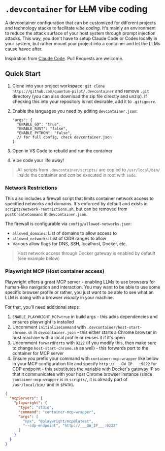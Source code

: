 # `.devcontainer` for <s>LLM</s> vibe coding

A devcontainer configuration that can be customized for different projects and technology stacks to facilitate _vibe coding_. It's mainly an environment to reduce the attack surface of your host system through prompt injection attacks. This way, you don't have to setup Claude Code or Codex locally in your system, but rather mount your project into a container and let the LLMs cause havoc after.

Inspiration from [Claude Code](https://github.com/anthropics/claude-code/blob/main/.devcontainer/). Pull Requests are welcome.

## Quick Start

1. Clone into your project workspace: `git clone https://github.com/quantum-pilot/.devcontainer` and remove `.git` directory (you can also download the zip file directly and unzip). If checking this into your repository is not desirable, add it to `.gitignore`.

2. Enable the languages you need by editing `devcontainer.json`:
   ```jsonc
   "args": {
     "ENABLE_GO": "true",
     "ENABLE_RUST": "false",
     "ENABLE_PYTHON": "false",
     // for full config, check devcontainer.json
   }
   ```

4. Open in VS Code to rebuild and run the container
5. Vibe code your life away!

> All scripts from `.devcontainer/scripts/` are copied to `/usr/local/bin/` inside the container and _can_ be executed in root with `sudo`.

### Network Restrictions

This also includes a firewall script that limits container network access to specified networks and domains. It's enforced by default and exists in `scripts/network-restrictions.sh`, but can be removed from `postCreateCommand` in `devcontainer.json`.

The firewall is configurable via `config/allowed-networks.json`:
- `allowed_domains`: List of domains to allow access to
- `allowed_networks`: List of CIDR ranges to allow
- Various allow flags for DNS, SSH, localhost, Docker, etc.

> Host network access through Docker gateway is enabled by default (see example below)

### Playwright MCP (Host container access)

Playwright offers a great MCP server - enabling LLMs to use browsers for human-like navigation and interaction. You may want to be able to use some specific browser profile or rather, you just want to be able to see what an LLM is doing with a browser _visually_ in your machine.

For that, you'll need additional steps:
1. `ENABLE_PLAYWRIGHT_MCP=true` in build args - this adds dependencies and ensures playwright is installed
2. Uncomment `initializeCommand` with `.devcontainer/host-start-chrome.sh` in `devcontainer.json` - this either starts a Chrome browser in host machine with a local profile or reuses it if it's open
3. Uncomment `forwardPorts` with `9222` (if you modify this, then make sure to change `host-start-chrome.sh` as well) - this forwards port to the container for MCP server
4. Ensure you prefix your command with `container-mcp-wrapper` like below in your MCP configuration file and specify `http://___GW_IP___:9222` for CDP endpoint - this substitutes the variable with Docker's gateway IP so that it communicates with your host Chrome browser instance (since `container-mcp-wrapper` is in `scripts/`, it is already part of `/usr/local/bin/` and in `$PATH`).

```json
{
  "mcpServers": {
    "playwright": {
      "type": "stdio",
      "command": "container-mcp-wrapper",
      "args": [
        "npx", "@playwright/mcp@latest",
        "--cdp-endpoint", "http://___GW_IP___:9222"
      ]
    }
  }
}
```
